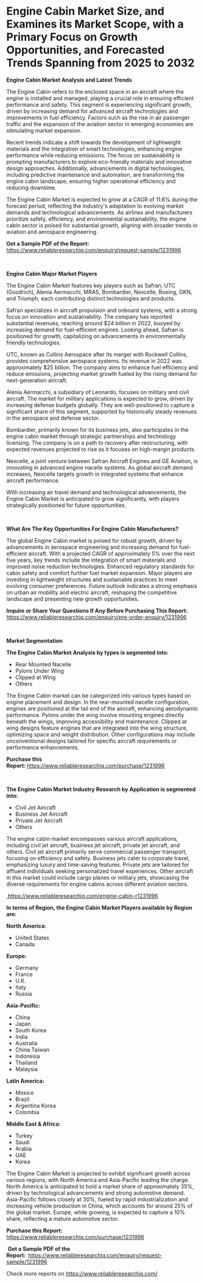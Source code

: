 <p><h1>Engine Cabin Market Size, and Examines its Market Scope, with a Primary Focus on Growth Opportunities, and Forecasted Trends Spanning from 2025 to 2032</h1></p><p><strong>Engine Cabin Market Analysis and Latest Trends</strong></p>
<p><p>The Engine Cabin refers to the enclosed space in an aircraft where the engine is installed and managed, playing a crucial role in ensuring efficient performance and safety. This segment is experiencing significant growth, driven by increasing demand for advanced aircraft technologies and improvements in fuel efficiency. Factors such as the rise in air passenger traffic and the expansion of the aviation sector in emerging economies are stimulating market expansion.</p><p>Recent trends indicate a shift towards the development of lightweight materials and the integration of smart technologies, enhancing engine performance while reducing emissions. The focus on sustainability is prompting manufacturers to explore eco-friendly materials and innovative design approaches. Additionally, advancements in digital technologies, including predictive maintenance and automation, are transforming the engine cabin landscape, ensuring higher operational efficiency and reducing downtime.</p><p>The Engine Cabin Market is expected to grow at a CAGR of 11.6% during the forecast period, reflecting the industry's adaptation to evolving market demands and technological advancements. As airlines and manufacturers prioritize safety, efficiency, and environmental sustainability, the engine cabin sector is poised for substantial growth, aligning with broader trends in aviation and aerospace engineering.</p></p>
<p><strong>Get a Sample PDF of the Report:&nbsp;</strong> <a href="https://www.reliableresearchiq.com/enquiry/request-sample/1231996?utm_campaign=2983&utm_medium=2&utm_source=Github&utm_content=ia&utm_term=10042025&utm_id=engine-cabin">https://www.reliableresearchiq.com/enquiry/request-sample/1231996</a></p>
<p>&nbsp;</p>
<p><strong>Engine Cabin Major Market Players</strong></p>
<p><p>The Engine Cabin Market features key players such as Safran, UTC (Goodrich), Alenia Aermacchi, MRAS, Bombardier, Nexcelle, Boeing, GKN, and Triumph, each contributing distinct technologies and products. </p><p>Safran specializes in aircraft propulsion and onboard systems, with a strong focus on innovation and sustainability. The company has reported substantial revenues, reaching around $24 billion in 2022, buoyed by increasing demand for fuel-efficient engines. Looking ahead, Safran is positioned for growth, capitalizing on advancements in environmentally friendly technologies.</p><p>UTC, known as Collins Aerospace after its merger with Rockwell Collins, provides comprehensive aerospace systems. Its revenue in 2022 was approximately $25 billion. The company aims to enhance fuel efficiency and reduce emissions, projecting market growth fueled by the rising demand for next-generation aircraft.</p><p>Alenia Aermacchi, a subsidiary of Leonardo, focuses on military and civil aircraft. The market for military applications is expected to grow, driven by increasing defense budgets globally. They are well-positioned to capture a significant share of this segment, supported by historically steady revenues in the aerospace and defense sector.</p><p>Bombardier, primarily known for its business jets, also participates in the engine cabin market through strategic partnerships and technology licensing. The company is on a path to recovery after restructuring, with expected revenues projected to rise as it focuses on high-margin products.</p><p>Nexcelle, a joint venture between Safran Aircraft Engines and GE Aviation, is innovating in advanced engine nacelle systems. As global aircraft demand increases, Nexcelle targets growth in integrated systems that enhance aircraft performance.</p><p>With increasing air travel demand and technological advancements, the Engine Cabin Market is anticipated to grow significantly, with players strategically positioned for future opportunities.</p></p>
<p>&nbsp;</p>
<p><strong>What Are The Key Opportunities For Engine Cabin Manufacturers?</strong></p>
<p><p>The global Engine Cabin market is poised for robust growth, driven by advancements in aerospace engineering and increasing demand for fuel-efficient aircraft. With a projected CAGR of approximately 5% over the next five years, key trends include the integration of smart materials and improved noise reduction technologies. Enhanced regulatory standards for cabin safety and comfort further fuel market expansion. Major players are investing in lightweight structures and sustainable practices to meet evolving consumer preferences. Future outlook indicates a strong emphasis on urban air mobility and electric aircraft, reshaping the competitive landscape and presenting new growth opportunities.</p></p>
<p><strong>Inquire or Share Your Questions If Any Before Purchasing This Report:</strong> <a href="https://www.reliableresearchiq.com/enquiry/pre-order-enquiry/1231996?utm_campaign=2983&utm_medium=2&utm_source=Github&utm_content=ia&utm_term=10042025&utm_id=engine-cabin">https://www.reliableresearchiq.com/enquiry/pre-order-enquiry/1231996</a></p>
<p>&nbsp;</p>
<p><strong>Market Segmentation</strong></p>
<p><strong>The Engine Cabin Market Analysis by types is segmented into:</strong></p>
<p><ul><li>Rear Mounted Nacelle</li><li>Pylons Under Wing</li><li>Clipped at Wing</li><li>Others</li></ul></p>
<p><p>The Engine Cabin market can be categorized into various types based on engine placement and design. In the rear-mounted nacelle configuration, engines are positioned at the tail end of the aircraft, enhancing aerodynamic performance. Pylons under the wing involve mounting engines directly beneath the wings, improving accessibility and maintenance. Clipped at wing designs feature engines that are integrated into the wing structure, optimizing space and weight distribution. Other configurations may include unconventional designs tailored for specific aircraft requirements or performance enhancements.</p></p>
<p><strong>Purchase this Report:&nbsp;</strong><a href="https://www.reliableresearchiq.com/purchase/1231996?utm_campaign=2983&utm_medium=2&utm_source=Github&utm_content=ia&utm_term=10042025&utm_id=engine-cabin">https://www.reliableresearchiq.com/purchase/1231996</a></p>
<p>&nbsp;</p>
<p><strong>The Engine Cabin Market Industry Research by Application is segmented into:</strong></p>
<p><ul><li>Civil Jet Aircraft</li><li>Business Jet Aircraft</li><li>Private Jet Aircraft</li><li>Others</li></ul></p>
<p><p>The engine cabin market encompasses various aircraft applications, including civil jet aircraft, business jet aircraft, private jet aircraft, and others. Civil jet aircraft primarily serve commercial passenger transport, focusing on efficiency and safety. Business jets cater to corporate travel, emphasizing luxury and time-saving features. Private jets are tailored for affluent individuals seeking personalized travel experiences. Other aircraft in this market could include cargo planes or military jets, showcasing the diverse requirements for engine cabins across different aviation sectors.</p></p>
<p><a href="https://www.reliableresearchiq.com/engine-cabin-r1231996?utm_campaign=2983&utm_medium=2&utm_source=Github&utm_content=ia&utm_term=10042025&utm_id=engine-cabin">&nbsp;https://www.reliableresearchiq.com/engine-cabin-r1231996</a></p>
<p><strong>In terms of Region, the Engine Cabin Market Players available by Region are:</strong></p>
<p>
    <p> <strong> North America: </strong>
        <ul>
            <li>United States</li>
            <li>Canada</li>
        </ul>
        </p> 
    <p> <strong> Europe: </strong>
        <ul>
            <li>Germany</li>
            <li>France</li>
            <li>U.K.</li>
            <li>Italy</li>
            <li>Russia</li>
        </ul>
        </p> 
    <p> <strong> Asia-Pacific: </strong>
        <ul>
            <li>China</li>
            <li>Japan</li>
            <li>South Korea</li>
            <li>India</li>
            <li>Australia</li>
            <li>China Taiwan</li>
            <li>Indonesia</li>
            <li>Thailand</li>
            <li>Malaysia</li>
        </ul>
        </p> 
    <p> <strong> Latin America: </strong>
        <ul>
            <li>Mexico</li>
            <li>Brazil</li>
            <li>Argentina Korea</li>
            <li>Colombia</li>
        </ul>
        </p> 
    <p> <strong> Middle East & Africa: </strong>
        <ul>
            <li>Turkey</li>
            <li>Saudi</li>
            <li>Arabia</li>
            <li>UAE</li>
            <li>Korea</li>
        </ul>
    </p>
    </p>
<p><p>The Engine Cabin Market is projected to exhibit significant growth across various regions, with North America and Asia-Pacific leading the charge. North America is anticipated to hold a market share of approximately 35%, driven by technological advancements and strong automotive demand. Asia-Pacific follows closely at 30%, fueled by rapid industrialization and increasing vehicle production in China, which accounts for around 25% of the global market. Europe, while growing, is expected to capture a 10% share, reflecting a mature automotive sector.</p></p>
<p><strong>Purchase this Report: </strong><a href="https://www.reliableresearchiq.com/purchase/1231996?utm_campaign=2983&utm_medium=2&utm_source=Github&utm_content=ia&utm_term=10042025&utm_id=engine-cabin">https://www.reliableresearchiq.com/purchase/1231996</a></p>
<p>&nbsp;<strong>Get a Sample PDF of the Report:&nbsp;&nbsp;</strong><a href="https://www.reliableresearchiq.com/enquiry/request-sample/1231996?utm_campaign=2983&utm_medium=2&utm_source=Github&utm_content=ia&utm_term=10042025&utm_id=engine-cabin">https://www.reliableresearchiq.com/enquiry/request-sample/1231996</a></p>
<p><strong></strong></p>
<p>Check more reports on <a href="https://www.reliableresearchiq.com/?utm_campaign=2983&utm_medium=2&utm_source=Github&utm_content=ia&utm_term=10042025&utm_id=engine-cabin">https://www.reliableresearchiq.com/</a></p>